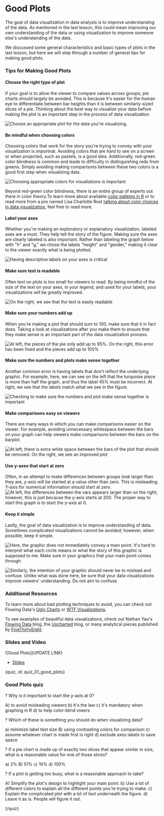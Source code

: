 # Good Plots

The goal of data visualization in data analysis is to improve understanding of the data. As mentioned in the last lesson, this could mean improving our own understanding of the data *or* using visualization to improve someone else's understanding of the data. 

We discussed some general characteristics and basic types of plots in the last lesson, but here we will step through a number of general tips for making good plots. 

### Tips for Making Good Plots

#### Choose the right type of plot

If your goal is to allow the viewer to compare values across groups, pie charts should largely be avoided. This is because it's easier for the human eye to differentiate between bar heights than it is between similarly-sized slices of a pie. Thinking about the best way to visualize your data before making the plot is an important step in the process of data visualization.

![Choose an appropriate plot for the data you're visualizing.](images/01_good_plots/01_dataviz_good_plots-1.png)

#### Be mindful when choosing colors

Choosing colors that work for the story you're trying to convey with your visualization is importnat. Avoiding colors that are hard to see on a screen or when projected, such as pastels, is a good idea. Additionally, red-green color blindness is common and leads to difficulty in distinguishing reds from greens. Simply avoiding making comparisons between these two colors is a good first step when visualizing data. 

![Choosing appropriate colors for visualiations is important](images/01_good_plots/01_dataviz_good_plots-2.png)

Beyond red-green color blindness, there is an entire group of experts out there in color theory.To learn more about available [color palletes in R](https://github.com/EmilHvitfeldt/r-color-palettes) or to read more from a pro named Lisa Charlotte Rost [talking about color choices in data visualization](https://lisacharlotterost.github.io/2016/04/22/Colors-for-DataVis/), feel free to read more.

#### Label your axes

Whether you're making an exploratory or explanatory visualization, labeled axes are a must. They help tell the story of the figure. Making sure the axes are clearly labeled is also important. Rather than labeling the graph below with "h" and "g," we chose the labels "height" and "gender," making it clear to the viewer exactly what is being plotted.

![Having descriptive labels on your axes is critical](images/01_good_plots/01_dataviz_good_plots-3.png)

#### Make sure text is readable

Often text on plots is too small for viewers to read. By being mindful of the size of the text on your axes, in your legend, and used for your labels, your visualizations will be greatly improved.

![On the right, we see that the text is easily readable](images/01_good_plots/01_dataviz_good_plots-4.png)

#### Make sure your numbers add up

When you're making a plot that should sum to 100, make sure that it in fact does. Taking a look at visualizations after you make them to ensure that they make sense is an important part of the data visualization process. 

![At left, the pieces of the pie only add up to 95%. On the right, this error has been fixed and the pieces add up to 100%](images/01_good_plots/01_dataviz_good_plots-5.png)

#### Make sure the numbers and plots make sense together

Another common error is having labels that don't reflect the underlying graphic. For example, here, we can see on the left that the turquoise piece is more than half the graph, and thus the label 45% must be incorrect. At right, we see that the labels match what we see in the figure.

![Checking to make sure the numbers and plot make sense together is important](images/01_good_plots/01_dataviz_good_plots-6.png)

#### Make comparisons easy on viewers

There are many ways in which you can make comparisons easier on the viewer. For example, avoiding unnecessary whitespace between the bars on your graph can help viewers make comparisons between the bars on the barplot.

![At left, there is extra white space between the bars of the plot that should be removed. On the right, we see an improved plot](images/01_good_plots/01_dataviz_good_plots-7.png)


#### Use y-axes that start at zero

Often, in an attempt to make differences between groups look larger than they are, y-axis will be started at a value other than zero. This is misleading. Y-axis for numerical information should start at zero. 
![At left, the differences between the vars appears larger than on the right; however, this is just because the y-axis starts at 200. The proper way to start this graph is to start the y-axis at 0.](images/01_good_plots/01_dataviz_good_plots-8.png)

#### Keep it simple

Lastly, the goal of data visualization is to improve understanding of data. Sometimes complicated visualizations cannot be avoided; however, when possible, keep it simple. 

![Here, the graphic does not immediately convey a main point. It's hard to interpret what each circle means or what the story of this graphic is supposed to me. Make sure in your graphics that your main point comes through](images/01_good_plots/01_dataviz_good_plots-9.png)

![Similarly, the intention of your graphic should never be to mislead and confuse. Unlike what was done here, be sure that your data visualizations improve viewers' understanding. Do not aim to confuse](images/01_good_plots/01_dataviz_good_plots-10.png)

### Additional Resources 

To learn more about bad plotting techniques to avoid, you can check out Flowing Data's [Ugly Charts](http://flowingdata.com/category/visualization/ugly-visualization/) or [WTF Visualizations](http://viz.wtf/). 

To see examples of beautiful data visualizations, check out Nathan Yau's [Flowing Data](http://flowingdata.com/) blog, the  [Uncharted](https://blog.datawrapper.de/) blog, or many analytical pieces published by [FiveThirtyEight](http://fivethirtyeight.com/).

### Slides and Video

![Good Plots](UPDATE LINK)

* [Slides](https://docs.google.com/presentation/d/1j6GOwIwvDwwmec6PaQlQGyYORn3a0j4EiZHoUbQN5_w/edit?usp=sharing)


{quiz, id: quiz_01_good_plots}

### Good Plots quiz

? Why is it important to start the y-axis at 0?

A) to avoid misleading viewers
b) it's the law
c) it's mandatory when graphing in R
d) to help color-blind viwers

? Which of these is something you should do when visualizing data?

a) minimize label text size
B) using contrasting colors for comparison
c) assume whatever chart is made first is right
d) exclude axes labels to save space

? If a pie chart is made up of exactly two slices that appear similar in size, what is a reasonable value for one of those slices? 

a) 2%
B) 51%
c) 10%
d) 100%

? If a plot is getting too busy, what is a reasonable approach to take?

A) Simplify the plot's design to highlight your main point.
b) Use a lot of different colors to explain all the different points you're trying to make.
c) Explain the complicated plot with a lot of text underneath the figure.
d) Leave it as is. People will figure it out.

{/quiz}